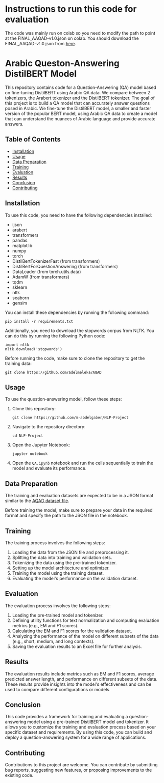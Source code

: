 # Instructions to run this code for evaluation
The code was mainly run on colab so you need to modify the path to point at the FINAL_AAQAD-v1.0.json on colab. You should download the FINAL_AAQAD-v1.0.json from [here](https://github.com/adelmeleka/AQAD/blob/master/AQQAD%201.0/FINAL_AAQAD-v1.0.json).

# Arabic Queston-Answering DistilBERT Model 
This repository contains code for a Question-Answering (QA) model based on fine-tuning DistilBERT using Arabic QA data. We compare between 2 tokenizers, the Arabert tokenizer and the DistilBERT tokenizer. The goal of this project is to build a QA model that can accurately answer questions posed in Arabic. We fine-tune the DistilBERT model, a smaller and faster version of the popular BERT model, using Arabic QA data to create a model that can understand the nuances of Arabic language and provide accurate answers.

## Table of Contents

- [Installation](#installation)
- [Usage](#usage)
- [Data Preparation](#data-preparation)
- [Training](#training)
- [Evaluation](#evaluation)
- [Results](#results)
- [Conclusion](#conclusion)
- [Contributing](#contributing)

## Installation

To use this code, you need to have the following dependencies installed:

- ijson
- arabert
- transformers
- pandas
- matplotlib
- numpy
- torch
- DistilBertTokenizerFast (from transformers)
- DistilBertForQuestionAnswering (from transformers)
- DataLoader (from torch.utils.data)
- AdamW (from transformers)
- tqdm
- sklearn
- nltk
- seaborn
- gensim

You can install these dependencies by running the following command:

```shell
pip install -r requirements.txt
```
Additionally, you need to download the stopwords corpus from NLTK. You can do this by running the following Python code:
```shell
import nltk
nltk.download('stopwords')
```
Before running the code, make sure to clone the repository to get the training data:
```shell
git clone https://github.com/adelmeleka/AQAD
```

## Usage

To use the question-answering model, follow these steps:

1. Clone this repository:

   ```shell
   git clone https://github.com/m-abdelgaber/NLP-Project
   ```

2. Navigate to the repository directory:

   ```shell
   cd NLP-Project
   ```

3. Open the Jupyter Notebook:

   ```shell
   jupyter notebook
   ```

4. Open the `QA.ipynb` notebook and run the cells sequentially to train the model and evaluate its performance.

## Data Preparation

The training and evaluation datasets are expected to be in a JSON format similar to the [AQAD dataset file](https://github.com/adelmeleka/AQAD/blob/master/AQQAD%201.0/FINAL_AAQAD-v1.0.json).

Before training the model, make sure to prepare your data in the required format and specify the path to the JSON file in the notebook.

## Training

The training process involves the following steps:

1. Loading the data from the JSON file and preprocessing it.
2. Splitting the data into training and validation sets.
3. Tokenizing the data using the pre-trained tokenizer.
4. Setting up the model architecture and optimizer.
5. Training the model using the training dataset.
6. Evaluating the model's performance on the validation dataset.

## Evaluation

The evaluation process involves the following steps:

1. Loading the pre-trained model and tokenizer.
2. Defining utility functions for text normalization and computing evaluation metrics (e.g., EM and F1 scores).
3. Calculating the EM and F1 scores for the validation dataset.
4. Analyzing the performance of the model on different subsets of the data (e.g., short, medium, and long contexts).
5. Saving the evaluation results to an Excel file for further analysis.

## Results

The evaluation results include metrics such as EM and F1 scores, average predicted answer length, and performance on different subsets of the data. These results provide insights into the model's effectiveness and can be used to compare different configurations or models.

## Conclusion

This code provides a framework for training and evaluating a question-answering model using a pre-trained DistilBERT model and tokenizer. It allows you to customize the training and evaluation process based on your specific dataset and requirements. By using this code, you can build and deploy a question-answering system for a wide range of applications.

## Contributing

Contributions to this project are welcome. You can contribute by submitting bug reports, suggesting new features, or proposing improvements to the existing code.
